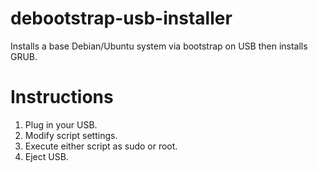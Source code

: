 # debootstrap-usb-installer
Installs a base Debian/Ubuntu system via bootstrap on USB then installs GRUB.

# Instructions

1. Plug in your USB.
2. Modify script settings.
3. Execute either script as sudo or root.
4. Eject USB.

